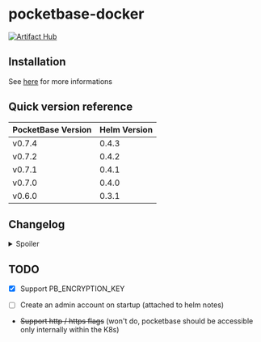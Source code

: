# pocketbase-docker

[![Artifact Hub](https://img.shields.io/endpoint?url=https://artifacthub.io/badge/repository/pocketbase-docker)](https://artifacthub.io/packages/search?repo=pocketbase-docker)

## Installation

See [here](https://artifacthub.io/packages/helm/pocketbase-docker/pocketbase-helm) for more informations

## Quick version reference

| PocketBase Version | Helm Version |
|--------------------|--------------|
| v0.7.4             | 0.4.3        |
| v0.7.2             | 0.4.2        |
| v0.7.1             | 0.4.1        |
| v0.7.0             | 0.4.0        |
| v0.6.0             | 0.3.1        |

## Changelog

<details>
<summary>Spoiler</summary>

### v0.4.3

Upgraded to PocketBase v0.7.4

### v0.4.2

Upgraded to PocketBase v0.7.2, added support for PB_ENCRYPTION_KEY

### v0.4.1

Upgraded to PocketBase v0.7.1

### v0.4.0

Upgraded to PocketBase v0.7.0

### v0.3.1

Upgraded to PocketBase v0.6.0
</details>

## TODO

- [X] Support PB_ENCRYPTION_KEY
- [ ] Create an admin account on startup (attached to helm notes)


- ~~Support http / https flags~~ (won't do, pocketbase should be accessible only internally within the K8s)
